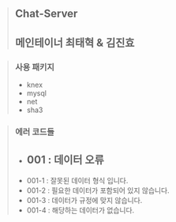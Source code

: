 > ## Chat-Server
> ## 메인테이너 최태혁 & 김진효

>### 사용 패키지
> * knex
> * mysql
> * net
> * sha3

> ### 에러 코드들 
> * ## 001 : 데이터 오류
> - 001-1 : 잘못된 데이터 형식 입니다.
> - 001-2 : 필요한 데이터가 포함되어 있지 않습니다.
> - 001-3 : 데이터가 규정에 맞지 않습니다.
> - 001-4 : 해당하는 데이터가 없습니다.
